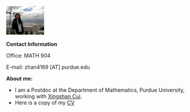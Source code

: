 
<img src="DSC.jpeg" style="zoom:10%;"/>

**Contact Information**

Office: MATH 904

E-mail: zhan4169 [AT] purdue.edu

**About me:**

- I am a Postdoc at the Department of Mathematics, Purdue University, working with [Xingshan Cui](https://www.math.purdue.edu/~cui177/). 
- Here is a copy of my [CV](https://zhangqing2513.github.io/CV.pdf)
